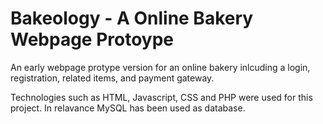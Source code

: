 # Bakeology - A Online Bakery Webpage Protoype
An early webpage protype version for an online bakery inlcuding a login, registration, related items, and payment gateway.

Technologies such as HTML, Javascript, CSS and PHP were used for this project. In relavance MySQL has been used as database.
